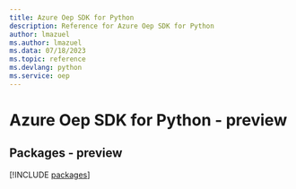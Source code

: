 ```yaml
---
title: Azure Oep SDK for Python
description: Reference for Azure Oep SDK for Python
author: lmazuel
ms.author: lmazuel
ms.data: 07/18/2023
ms.topic: reference
ms.devlang: python
ms.service: oep
---
```

# Azure Oep SDK for Python - preview
## Packages - preview
[!INCLUDE [packages](oep-index.md)]